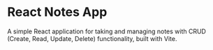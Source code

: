 # React Notes App

A simple React application for taking and managing notes with CRUD (Create, Read, Update, Delete) functionality, built with Vite.
